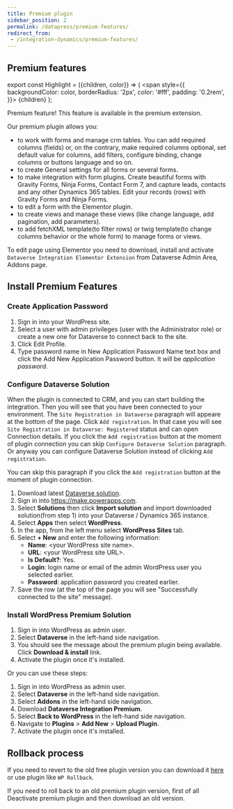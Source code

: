 ```yaml
---
title: Premium plugin
sidebar_position: 2
permalink: /datapress/premium-features/
redirect_from:
 - /integration-dynamics/premium-features/
---
```


## Premium features

export const Highlight = ({children, color}) => (
  <span
    style={{
      backgroundColor: color,
      borderRadius: '2px',
      color: '#fff',
      padding: '0.2rem',
    }}>
    {children}
  </span>
);

<Highlight color="#25c2a0">Premium feature! This feature is available in the premium extension.</Highlight>

Our premium plugin allows you:
- to work with forms and manage crm tables. You can add required columns (fields) or, on the contrary, make required columns optional, set default value for columns, add filters, configure binding, change columns or buttons language and so on. 
- to create General settings for all forms or several forms.
- to make integration with form plugins. Create beautiful forms with Gravity Forms, Ninja Forms, Contact Form 7, and capture leads, contacts and any other Dynamics 365 tables. Edit your records (rows) with Gravity Forms and Ninja Forms.
- to edit a form with the Elementor plugin.
- to create views and manage these views (like change language, add pagination, add parameters).
- to add fetchXML template(to filter rows) or twig template(to change columns behavior or the whole form) to manage forms or views. 

To edit page using Elementor you need to download, install and activate `Dataverse Integration Elementor Extension` from Dataverse Admin Area, Addons page.

## Install Premium Features

### Create Application Password

1. Sign in into your WordPress site.
2. Select a user with admin privileges (user with the Administrator role) or create a new one for Dataverse to connect back to the site.
3. Click Edit Profile.
4. Type password name in New Application Password Name text box and click the Add New Application Password button. It will be *application password*.

### Configure Dataverse Solution

When the plugin is connected to CRM, and you can start building the integration.
Then you will see that you have been connected to your environment.
The `Site Registration in Dataverse` paragraph will appeare at the bottom of the page.
Click `Add registration`. In that case you will see `Site Registration in Dataverse: Registered` status and can open Connection details.
If you click the `Add registration` button at the moment of plugin connection you can skip `Configure Dataverse Solution` paragraph. Or anyway you can configure Dataverse Solution instead of clicking `Add registration`.

You can skip this paragraph if you click the `Add registration` button at the moment of plugin connection.

1. Download latest [Dataverse solution](https://wpab.alexacrm.com/release/WordPressIntegration_latest_managed.zip). 
2. Sign in into https://make.powerapps.com.
3. Select **Solutions** then click **Import solution** and import downloaded solution(from step 1) into your Dataverse / Dynamics 365 instance.
4. Select **Apps** then select **WordPress**.
5. In the app, from lhe left menu select **WordPress Sites** tab.
6. Select **+ New** and enter the following information:
   - **Name**: &lt;your WordPress site name&gt;. 
   - **URL**: &lt;your WordPress site URL&gt;.
   - **Is Default?**: Yes.
   - **Login**: login name or email of the admin WordPress user you selected earlier.
   - **Password**: application password you created earlier.
7. Save the row (at the top of the page you will see "Successfully connected to the site" message).

### Install WordPress Premium Solution

1. Sign in into WordPress as admin user.
2. Select **Dataverse** in the left-hand side navigation.
3. You should see the message about the premium plugin being available. Click **Download & install** link.
4. Activate the plugin once it's installed. 

Or you can use these steps:
1.  Sign in into WordPress as admin user.
2. Select **Dataverse** in the left-hand side navigation.
3. Select **Addons** in the left-hand side navigation.
4. Download **Dataverse Integration Premium**.
5. Select **Back to WordPress** in the left-hand side navigation.
6. Navigate to **Plugins** > **Add New** > **Upload Plugin**.
7. Activate the plugin once it's installed. 


## Rollback process

If you need to revert to the old free plugin version you can download it [here](https://wordpress.org/plugins/integration-cds/advanced/) or use plugin like `WP Rollback`.

If you need to roll back to an old premium plugin version, first of all Deactivate premium plugin and then download an old version.
